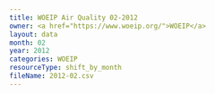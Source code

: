 ```yaml
---
title: WOEIP Air Quality 02-2012
owner: <a href="https://www.woeip.org/">WOEIP</a>
layout: data
month: 02
year: 2012
categories: WOEIP
resourceType: shift_by_month
fileName: 2012-02.csv
---
```

